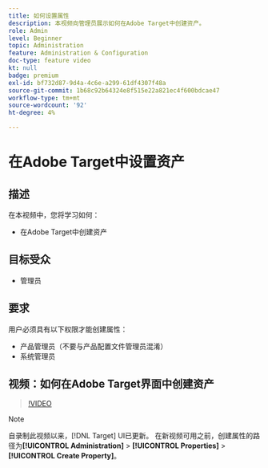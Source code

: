 ```yaml
---
title: 如何设置属性
description: 本视频向管理员展示如何在Adobe Target中创建资产。
role: Admin
level: Beginner
topic: Administration
feature: Administration & Configuration
doc-type: feature video
kt: null
badge: premium
exl-id: bf732d87-9d4a-4c6e-a299-61df4307f48a
source-git-commit: 1b68c92b64324e8f515e22a821ec4f600bdcae47
workflow-type: tm+mt
source-wordcount: '92'
ht-degree: 4%

---
```


# 在Adobe Target中设置资产

## 描述

在本视频中，您将学习如何：

* 在Adobe Target中创建资产

## 目标受众

* 管理员

## 要求

用户必须具有以下权限才能创建属性：

* 产品管理员（不要与产品配置文件管理员混淆）
* 系统管理员

## 视频：如何在Adobe Target界面中创建资产

>[!VIDEO](https://video.tv.adobe.com/v/18990/?quality=12)

>[!NOTE]
>
>自录制此视频以来，[!DNL Target] UI已更新。 在新视频可用之前，创建属性的路径为&#x200B;**[!UICONTROL Administration]** > **[!UICONTROL Properties]** > **[!UICONTROL Create Property]**。


